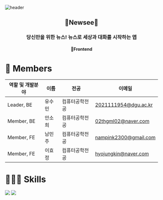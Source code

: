 ![header](https://capsule-render.vercel.app/api?type=waving&color=0038ff&height=300&section=header&text=Newsee&fontSize=100&fontColor=FFFFFF)

<h2 align="center">📰Newsee📰</h2>
<h3 align="center">당신만을 위한 뉴스! 뉴스로 세상과 대화를 시작하는 앱</h3>
<h4 align="center">🎨Frontend</h4>

<h1>👋 Members</h1>

| 역할 및 개발분야 | 이름 | 전공 | 이메일 |
| --- | --- | --- | --- |
| Leader, BE | 유수민 | 컴퓨터공학전공 | 2021111954@dgu.ac.kr |
| Member, BE | 안소희 | 컴퓨터공학전공 | 02thgml02@naver.com |
| Member, FE | 남민주 | 컴퓨터공학전공 | nampink2300@gmail.com |
| Member, FE | 이효정 | 컴퓨터공학전공 | hyojungkin@naver.com |

<h1>🧑🏻‍💻 Skills</h1>

<p>
    <img src="https://img.shields.io/badge/Flutter-02569B?style=flat-square&logo=flutter&logoColor=white"/>
    <img src="https://img.shields.io/badge/Tailwind CSS-06B6D4?style=flat-square&logo=Tailwind CSS&logoColor=white"/>
</p>
